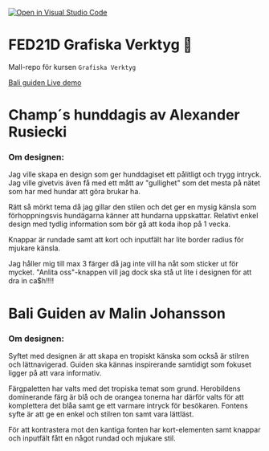 [![Open in Visual Studio Code](https://classroom.github.com/assets/open-in-vscode-c66648af7eb3fe8bc4f294546bfd86ef473780cde1dea487d3c4ff354943c9ae.svg)](https://classroom.github.com/online_ide?assignment_repo_id=8451225&assignment_repo_type=AssignmentRepo)

# FED21D Grafiska Verktyg 🎨

Mall-repo för kursen `Grafiska Verktyg`

[Bali guiden Live demo](https://bali-guiden.netlify.app/)

# Champ´s hunddagis av Alexander Rusiecki

### Om designen:

Jag ville skapa en design som ger hunddagiset ett pålitligt och trygg intryck. Jag ville givetvis även få med ett mått av "gullighet" som det mesta på nätet som har med hundar att göra brukar ha.

Rätt så mörkt tema då jag gillar den stilen och det ger en mysig känsla som förhoppningsvis hundägarna känner att hundarna uppskattar. Relativt enkel design med tydlig information som bör gå att koda ihop på 1 vecka.

Knappar är rundade samt att kort och inputfält har lite border radius för mjukare känsla.

Jag håller mig till max 3 färger då jag inte vill ha nåt som sticker ut för mycket. "Anlita oss"-knappen vill jag dock ska stå ut lite i designen för att dra in ca$h!!!!

# Bali Guiden av Malin Johansson

### Om designen:

Syftet med designen är att skapa en tropiskt känska som också är stilren och lättnavigerad. Guiden ska kännas inspirerande samtidigt som fokuset ligger på att vara informativ.

Färgpaletten har valts med det tropiska temat som grund. Herobildens dominerande färg är blå och de orangea tonerna har därför valts för att komplettera det blåa samt ge ett varmare intryck för besökaren. Fontens syfte är att ge en enkel och stilren ton samt vara lättläst.

För att kontrastera mot den kantiga fonten har kort-elementen samt knappar och inputfält fått en något rundad och mjukare stil.
